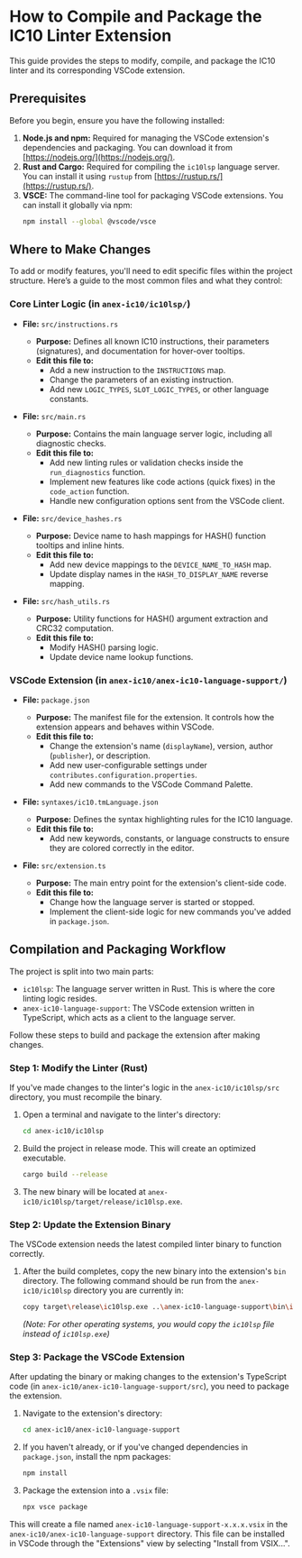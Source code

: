 # How to Compile and Package the IC10 Linter Extension

This guide provides the steps to modify, compile, and package the IC10 linter and its corresponding VSCode extension.

## Prerequisites

Before you begin, ensure you have the following installed:

1.  **Node.js and npm:** Required for managing the VSCode extension's dependencies and packaging. You can download it from [https://nodejs.org/](https://nodejs.org/).
2.  **Rust and Cargo:** Required for compiling the `ic10lsp` language server. You can install it using `rustup` from [https://rustup.rs/](https://rustup.rs/).
3.  **VSCE:** The command-line tool for packaging VSCode extensions. You can install it globally via npm:
    ```bash
    npm install --global @vscode/vsce
    ```

## Where to Make Changes

To add or modify features, you'll need to edit specific files within the project structure. Here’s a guide to the most common files and what they control:

### Core Linter Logic (in `anex-ic10/ic10lsp/`)

-   **File:** `src/instructions.rs`
    -   **Purpose:** Defines all known IC10 instructions, their parameters (signatures), and documentation for hover-over tooltips.
    -   **Edit this file to:**
        -   Add a new instruction to the `INSTRUCTIONS` map.
        -   Change the parameters of an existing instruction.
        -   Add new `LOGIC_TYPES`, `SLOT_LOGIC_TYPES`, or other language constants.

-   **File:** `src/main.rs`
    -   **Purpose:** Contains the main language server logic, including all diagnostic checks.
    -   **Edit this file to:**
        -   Add new linting rules or validation checks inside the `run_diagnostics` function.
        -   Implement new features like code actions (quick fixes) in the `code_action` function.
        -   Handle new configuration options sent from the VSCode client.

-   **File:** `src/device_hashes.rs`
    -   **Purpose:** Device name to hash mappings for HASH() function tooltips and inline hints.
    -   **Edit this file to:**
        -   Add new device mappings to the `DEVICE_NAME_TO_HASH` map.
        -   Update display names in the `HASH_TO_DISPLAY_NAME` reverse mapping.

-   **File:** `src/hash_utils.rs`
    -   **Purpose:** Utility functions for HASH() argument extraction and CRC32 computation.
    -   **Edit this file to:**
        -   Modify HASH() parsing logic.
        -   Update device name lookup functions.

### VSCode Extension (in `anex-ic10/anex-ic10-language-support/`)

-   **File:** `package.json`
    -   **Purpose:** The manifest file for the extension. It controls how the extension appears and behaves within VSCode.
    -   **Edit this file to:**
        -   Change the extension's name (`displayName`), version, author (`publisher`), or description.
        -   Add new user-configurable settings under `contributes.configuration.properties`.
        -   Add new commands to the VSCode Command Palette.

-   **File:** `syntaxes/ic10.tmLanguage.json`
    -   **Purpose:** Defines the syntax highlighting rules for the IC10 language.
    -   **Edit this file to:**
        -   Add new keywords, constants, or language constructs to ensure they are colored correctly in the editor.

-   **File:** `src/extension.ts`
    -   **Purpose:** The main entry point for the extension's client-side code.
    -   **Edit this file to:**
        -   Change how the language server is started or stopped.
        -   Implement the client-side logic for new commands you've added in `package.json`.

## Compilation and Packaging Workflow

The project is split into two main parts:

*   `ic10lsp`: The language server written in Rust. This is where the core linting logic resides.
*   `anex-ic10-language-support`: The VSCode extension written in TypeScript, which acts as a client to the language server.

Follow these steps to build and package the extension after making changes.

### Step 1: Modify the Linter (Rust)

If you've made changes to the linter's logic in the `anex-ic10/ic10lsp/src` directory, you must recompile the binary.

1.  Open a terminal and navigate to the linter's directory:
    ```bash
    cd anex-ic10/ic10lsp
    ```

2.  Build the project in release mode. This will create an optimized executable.
    ```bash
    cargo build --release
    ```

3.  The new binary will be located at `anex-ic10/ic10lsp/target/release/ic10lsp.exe`.

### Step 2: Update the Extension Binary

The VSCode extension needs the latest compiled linter binary to function correctly.

1.  After the build completes, copy the new binary into the extension's `bin` directory. The following command should be run from the `anex-ic10/ic10lsp` directory you are currently in:
    ```bash
    copy target\release\ic10lsp.exe ..\anex-ic10-language-support\bin\ic10lsp.exe /Y
    ```
    *(Note: For other operating systems, you would copy the `ic10lsp` file instead of `ic10lsp.exe`)*


### Step 3: Package the VSCode Extension

After updating the binary or making changes to the extension's TypeScript code (in `anex-ic10/anex-ic10-language-support/src`), you need to package the extension.

1.  Navigate to the extension's directory:
    ```bash
    cd anex-ic10/anex-ic10-language-support
    ```

2.  If you haven't already, or if you've changed dependencies in `package.json`, install the npm packages:
    ```bash
    npm install
    ```

3.  Package the extension into a `.vsix` file:
    ```bash
    npx vsce package
    ```

This will create a file named `anex-ic10-language-support-x.x.x.vsix` in the `anex-ic10/anex-ic10-language-support` directory. This file can be installed in VSCode through the "Extensions" view by selecting "Install from VSIX...".

```